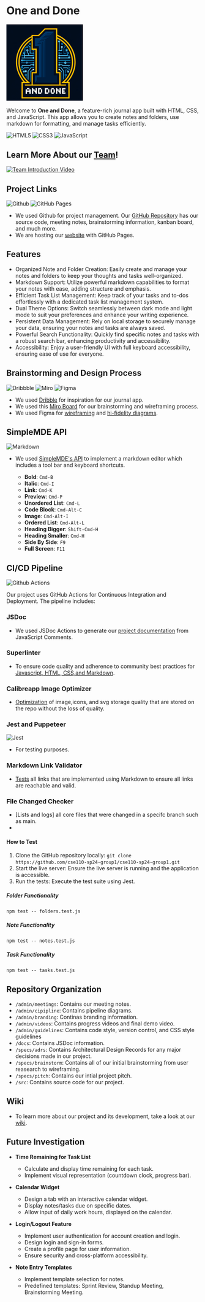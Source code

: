 # One and Done

<img src="./admin/branding/icon.png" width="200">

Welcome to **One and Done**, a feature-rich journal app built with HTML, CSS, and JavaScript. This app allows you to create notes and folders, use markdown for formatting, and manage tasks efficiently.

![HTML5](https://img.shields.io/badge/HTML5-E34F26?style=for-the-badge&logo=html5&logoColor=white)
![CSS3](https://img.shields.io/badge/CSS3-1572B6?style=for-the-badge&logo=css3&logoColor=white)
![JavaScript](https://img.shields.io/badge/JavaScript-323330?style=for-the-badge&logo=javascript&logoColor=F7DF1E)

## Learn More About our [Team](./admin/team.md)!

[![Team Introduction Video](https://img.youtube.com/vi/zUe_q16AtvY/hqdefault.jpg)](http://www.youtube.com/watch?v=zUe_q16AtvY)

## Project Links

![Github](https://img.shields.io/badge/GitHub-100000?style=for-the-badge&logo=github&logoColor=white)
![GitHub Pages](https://img.shields.io/badge/GitHub%20Pages-222222?style=for-the-badge&logo=GitHub%20Pages&logoColor=white)

- We used Github for project management. Our [GitHub Repository](https://github.com/cse110-sp24-group1/cse110-sp24-group1) has our source code, meeting notes, brainstorming information, kanban board, and much more.
- We are hosting our [website](https://cse110-sp24-group1.github.io/cse110-sp24-group1/src/) with GitHub Pages.

## Features

- Organized Note and Folder Creation: Easily create and manage your notes and folders to keep your thoughts and tasks well-organized.
- Markdown Support: Utilize powerful markdown capabilities to format your notes with ease, adding structure and emphasis.
- Efficient Task List Management: Keep track of your tasks and to-dos effortlessly with a dedicated task list management system.
- Dual Theme Options: Switch seamlessly between dark mode and light mode to suit your preferences and enhance your writing experience.
- Persistent Data Management: Rely on local storage to securely manage your data, ensuring your notes and tasks are always saved.
- Powerful Search Functionality: Quickly find specific notes and tasks with a robust search bar, enhancing productivity and accessibility.
- Accessibility: Enjoy a user-friendly UI with full keyboard accessibility, ensuring ease of use for everyone.

## Brainstorming and Design Process

![Dribbble](https://img.shields.io/badge/Dribbble-EA4C89?style=for-the-badge&logo=dribbble&logoColor=white)
![Miro](https://img.shields.io/badge/Miro-F7C922?style=for-the-badge&logo=Miro&logoColor=050036)
![Figma](https://img.shields.io/badge/Figma-F24E1E?style=for-the-badge&logo=figma&logoColor=white)

- We used [Dribble](https://dribbble.com/tags/journal-app) for inspiration for our journal app.
- We used this [Miro Board](https://miro.com/app/board/uXjVKSW94aI=/) for our brainstorming and wireframing process.
- We used Figma for [wireframing](https://www.figma.com/design/VSgkp9TLpiEXWHehsFP2Dg/One-and-Done-Journal-App-Wireframing?node-id=0-1&t=y5qAZjXKxdrZl7Rq-1) and [hi-fidelity diagrams](https://www.figma.com/proto/uAhqMx3Dmbe6gv9awADPCt/One-and-Done-Journal-App-Prototype?node-id=2-618&t=U0amyd0JrK52E80l-0&scaling=scale-down&page-id=0%3A1&starting-point-node-id=1%3A2).

## SimpleMDE API

![Markdown](https://img.shields.io/badge/Markdown-000000?style=for-the-badge&logo=markdown&logoColor=white)

- We used [SimpleMDE's API](https://simplemde.com/) to implement a markdown editor which includes a tool bar and keyboard shortcuts.

  - **Bold**: `Cmd-B`
  - **Italic**: `Cmd-I`
  - **Link**: `Cmd-K`
  - **Preview**: `Cmd-P`
  - **Unordered List**: `Cmd-L`
  - **Code Block**: `Cmd-Alt-C`
  - **Image**: `Cmd-Alt-I`
  - **Ordered List**: `Cmd-Alt-L`
  - **Heading Bigger**: `Shift-Cmd-H`
  - **Heading Smaller**: `Cmd-H`
  - **Side By Side**: `F9`
  - **Full Screen**: `F11`

## CI/CD Pipeline

![Github Actions](https://img.shields.io/badge/GitHub_Actions-2088FF?style=for-the-badge&logo=github-actions&logoColor=white)

Our project uses GitHub Actions for Continuous Integration and Deployment. The pipeline includes:

### JSDoc

- We used JSDoc Actions to generate our [project documentation](https://cse110-sp24-group1.github.io/cse110-sp24-group1/docs/index.html) from JavaScript Comments. 

### Superlinter

- To ensure code quality and adherence to community best practices for [Javascript, HTML, CSS,and Markdown](https://github.com/super-linter/super-linter).

### Calibreapp Image Optimizer

- [Optimization](https://github.com/calibreapp/image-actions) of image,icons, and svg storage quality that are stored on the repo without the loss of quality.

### Jest and Puppeteer

![Jest](https://img.shields.io/badge/Jest-C21325?style=for-the-badge&logo=jest&logoColor=white)

- For testing purposes.

### Markdown Link Validator

- [Tests](https://github.com/marketplace/actions/markdown-link-check) all links that are implemented using Markdown to ensure all links are reachable and valid.

### File Changed Checker

- [Lists and logs] all core files that were changed in a specifc branch such as main.
- 
#### How to Test

1. Clone the GitHub repository locally: ```git clone https://github.com/cse110-sp24-group1/cse110-sp24-group1.git```
2. Start the live server: Ensure the live server is running and the application is accessible.
3. Run the tests: Execute the test suite using Jest.

##### Folder Functionality

```npm test -- folders.test.js```

##### Note Functionality

```npm test -- notes.test.js```

##### Task Functionality

```npm test -- tasks.test.js```


## Repository Organization

- `/admin/meetings`: Contains our meeting notes.
- `/admin/cipipline`: Contains pipeline diagrams.
- `/admin/branding`: Continas branding information.
- `/admin/videos`: Contains progress videos and final demo video.
- `/admin/guidelines`: Contains code style, version control, and CSS style guidelines
- `/docs`: Contains JSDoc information.
- `/specs/adrs`: Contains Architectural Design Records for any major decisions made in our project.
- `/specs/brainstorm`: Contains all of our initial brainstorming from user reasearch to wireframing.
- `/specs/pitch`: Contains our intial project pitch.
- `/src`: Contains source code for our project.

## Wiki

- To learn more about our project and its development, take a look at our [wiki](https://github.com/cse110-sp24-group1/cse110-sp24-group1/wiki).
  
## Future Investigation

- **Time Remaining for Task List**
  - Calculate and display time remaining for each task.
  - Implement visual representation (countdown clock, progress bar).

- **Calendar Widget**
  - Design a tab with an interactive calendar widget.
  - Display notes/tasks due on specific dates.
  - Allow input of daily work hours, displayed on the calendar.

- **Login/Logout Feature**
  - Implement user authentication for account creation and login.
  - Design login and sign-in forms.
  - Create a profile page for user information.
  - Ensure security and cross-platform accessibility.

- **Note Entry Templates**
  - Implement template selection for notes.
  - Predefined templates: Sprint Review, Standup Meeting, Brainstorming Meeting.
